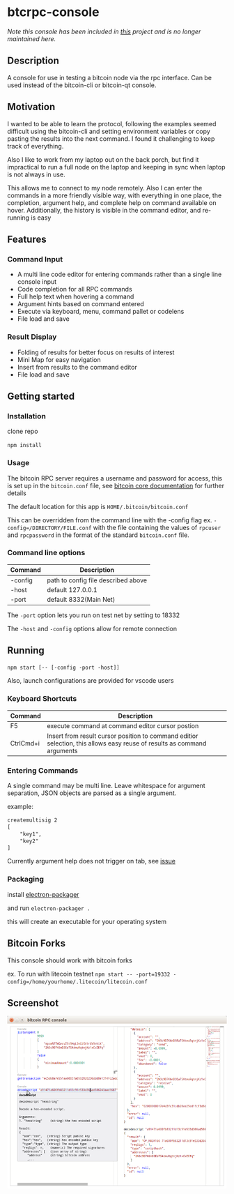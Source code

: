 # btcrpc-console

*Note this console has been included in [this](https://github.com/rsbondi/btc-debug) project and is no longer maintained here.*

## Description
A console for use in testing a bitcoin node via the rpc interface.  Can be used instead of the bitcoin-cli or bitcoin-qt console.

## Motivation
I wanted to be able to learn the protocol, following the examples seemed difficult using the
bitcoin-cli and setting environment variables or copy pasting the results into the next command.
I found it challenging to keep track of everything.  

Also I like to work from my laptop out on the back porch, but find it impractical to run
a full node on the laptop and keeping in sync when laptop is not always in use.

This allows me to connect to my node remotely.  Also I can enter the commands in
a more friendly visible way, with everything in one place, the completion, argument help, and 
complete help on command available on hover.  Additionally, the history is visible in the 
command editor, and re-running is easy


## Features
### Command Input
* A multi line code editor for entering commands rather than a single line console input
* Code completion for all RPC commands
* Full help text when hovering a command
* Argument hints based on command entered
* Execute via keyboard, menu, command pallet or codelens
* File load and save

### Result Display
* Folding of results for better focus on results of interest
* Mini Map for easy navigation
* Insert from results to the command editor
* File load and save

## Getting started
### Installation
clone repo

`npm install`

### Usage
The bitcoin RPC server requires a username and password for access, this is set up in the 
`bitcoin.conf` file, see [bitcoin core documentation](https://en.bitcoin.it/wiki/Running_Bitcoin#Bitcoin.conf_Configuration_File) for further details

The default location for this app is `HOME/.bitcoin/bitcoin.conf`

This can be overridden from the command line with the -config flag ex. `-config=/DIRECTORY/FILE.conf` with the file containing the values of `rpcuser` and `rpcpassword` in the format of the standard `bitcoin.conf` file.

### Command line options
| Command | Description                         |
| ------- | -----------                         |
| -config | path to config file described above |
| -host   | default 127.0.0.1                   |
| -port   | default 8332(Main Net)              |

The `-port` option lets you run on test net by setting to 18332

The `-host` and `-config` options allow for remote connection

## Running

`npm start [-- [-config -port -host]]` 

Also, launch configurations are provided for vscode users

### Keyboard Shortcuts
| Command | Description                         |
| ------- | -----------                         |
| F5      | execute command at command editor cursor postion |
| CtrlCmd+i | Insert from result cursor position to command editior selection, this allows easy reuse of results as command arguments

### Entering Commands

A single command may be multi line.  Leave whitespace for argument separation, JSON objects are parsed as a single argument.

example:
```
createmultisig 2
[
    "key1",
    "key2"
]
```
Currently argument help does not trigger on tab, see [issue](https://github.com/Microsoft/monaco-editor/issues/658)

### Packaging
install [electron-packager](https://www.npmjs.com/package/electron-packager)

and run `electron-packager .`

this will create an executable for your operating system

## Bitcoin Forks
This console should work with bitcoin forks

ex. To run with litecoin testnet `npm start -- -port=19332 -config=/home/yourhome/.litecoin/litecoin.conf`

## Screenshot

![screenshot.png](https://github.com/rsbondi/btcrpc-console/blob/master/screenshot.png "What it looks like")
